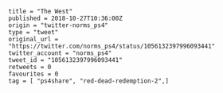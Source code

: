 ```
title = "The West"
published = 2018-10-27T10:36:00Z
origin = "twitter-norms_ps4"
type = "tweet"
original_url = "https://twitter.com/norms_ps4/status/1056132397996093441"
twitter_account = "norms_ps4"
tweet_id = "1056132397996093441"
retweets = 0
favourites = 0
tag = [ "ps4share", "red-dead-redemption-2",]
```

<p class='image'><img src='https://mnf.m17s.net/2018/10/27/Dqgi0NOWoAE0T8C.jpg' alt=''></p>

